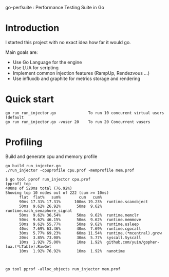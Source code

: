 go-perfsuite : Performance Testing Suite in Go



# Introduction

I started this project with no exact idea how far it would go.

Main goals are: 

- Use Go Language for the engine
- Use LUA for scripting 
- Implement common injection features (RampUp, Rendezvous ...) 
- Use influxdb and graphite for metrics storage and rendering

# Quick start


```
go run run_injector.go  			To run 10 concurent virtual users (default
go run run_injector.go -vuser 20    To run 20 Concurrent vusers
```

# Profiling 


Build and generate cpu and memory profile

```
go build run_injector.go
./run_injector -cpuprofile cpu.prof -memprofile mem.prof
```

```
$ go tool pprof run_injector cpu.prof
(pprof) top
400ms of 520ms total (76.92%)
Showing top 10 nodes out of 222 (cum >= 10ms)
      flat  flat%   sum%        cum   cum%
      90ms 17.31% 17.31%      100ms 19.23%  runtime.scanobject
      50ms  9.62% 26.92%       50ms  9.62%  runtime.mach_semaphore_signal
      50ms  9.62% 36.54%       50ms  9.62%  runtime.memclr
      50ms  9.62% 46.15%       50ms  9.62%  runtime.memmove
      50ms  9.62% 55.77%       50ms  9.62%  runtime.usleep
      40ms  7.69% 63.46%       40ms  7.69%  runtime.cgocall
      30ms  5.77% 69.23%       60ms 11.54%  runtime.(*mcentral).grow
      20ms  3.85% 73.08%       30ms  5.77%  syscall.Syscall
      10ms  1.92% 75.00%       10ms  1.92%  github.com/yuin/gopher-lua.(*LTable).RawGet
      10ms  1.92% 76.92%       10ms  1.92%  nanotime



go tool pprof -alloc_objects run_injector mem.prof
```


